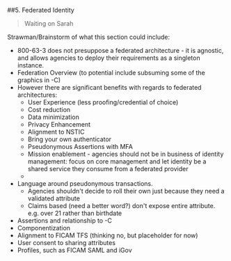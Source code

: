 ##5. Federated Identity

> Waiting on Sarah

Strawman/Brainstorm of what this section could include:

* 800-63-3 does not presuppose a federated architecture - it is agnostic, and allows agencies to deploy their requirements as a singleton instance.  
* Federation Overview (to potential include subsuming some of the graphics in -C)
* However there are significant benefits with regards to federated architectures:
	*  User Experience (less proofing/credential of choice)
	*  Cost reduction
	*  Data minimization
	*  Privacy Enhancement
	*  Alignment to NSTIC
	*  Bring your own authenticator
	*  Pseudonymous Assertions with MFA
	*  Mission enablement - agencies should not be in business of identity management: focus on core management and let identity be a shared service they consume from a federated provider
	*  
*  Language around pseudonymous transactions.
	* Agencies shouldn't decide to roll their own just because they need a validated attribute
	* Claims based (need a better word?) don't expose entire attribute.  e.g. over 21 rather than birthdate
*  Assertions and relationship to -C
*  Componentization
*  Alignment to FICAM TFS (thinking no, but placeholder for now)
*  User consent to sharing attributes
*  Profiles, such as FICAM SAML and iGov